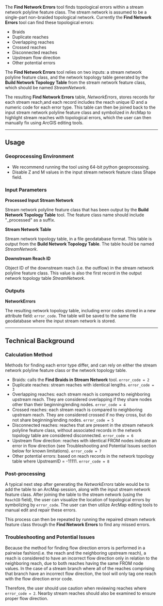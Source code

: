 The **Find Network Errors** tool finds topological errors within a stream
network polyline feature class. The stream network  is assumed to be a single-part non-braided topological network. Currently the  **Find Network Errors** tool can find these topological errors:

* Braids
* Duplicate reaches
* Overlapping reaches 
* Crossed reaches
* Disconnected reaches
* Upstream flow direction
* Other potential errors

The **Find Network Errors** tool relies on two inputs: a stream network polyline
 feature class, and the network topology table generated by the **Build Network 
 Topology Table** from the stream network feature class, which should be named
 _StreamNetwork_.

The resulting **Find Network Errors** table, _NetworkErrors_, stores records for 
each stream reach,and each record includes the reach unique ID and a numeric code 
for each error type. This table can then be joined back to the input stream network polyline feature class and symbolized in ArcMap to highlight stream reaches with topological errors, which the user can then manually fix using ArcGIS editing tools.

_______________________________________________________________
## Usage

### Geoprocessing Environment

* We recommend running the tool using 64-bit python geoprocessing.
* Disable Z and M values in the input stream network feature class Shape field.

### Input Parameters

**Processed Input Stream Network**

Stream network polyline feature class that has been output by the **Build Network
Topology Table** tool. The feature class name should include "_processed" as a
suffix. 

**Stream Network Table**

Stream network topology table, in a file geodatabase format. This table is output from the **Build Network Topology Table**. The table hould be named _StreamNetwork_.

**Downstream Reach ID**

Object ID of the downstream reach (i.e. the outflow) in the stream network polyline feature class. This value is also the first record in the output network topology table _StreamNetwork_.

### Outputs

**NetworkErrors**

The resulting network topology table, including error codes stored in a new attribute field: `error_code`. The table will be saved to the same file geodatabase where the input stream network is stored.

_______________________________________________________________
## Technical Background

### Calculation Method

Methods for finding each error type differ, and can rely on either the stream
network polyline feature class or the network topology table. 

* Braids: calls the **Find Braids in Stream Network** tool. `error_code = 2`
* Duplicate reaches: stream reaches with identical lengths. `error_code = 3`
* Overlapping reaches: each stream reach is compared to neighboring upstream reach. They are considered overlapping if they share nodes other than their beginning/ending nodes. `error_code = 4`
* Crossed reaches: each stream reach is compared to neighboring upstream reach. They are considered crossed if no they cross, but do not share beginning/ending nodes. `error_code = 5`
* Disconnected reaches: reaches that are present in the stream network polyline feature class, without associated records in the network topology table are considered disconnected. `error_code = 6`
* Upstream flow direction: reaches with identical FROM nodes indicate an error in flow direction (see Troubleshooting and Potential Issues section below for known limitations). `error_code = 7`
* Other potential errors: based on reach records in the network topology table where UpstreamID = -11111. `error_code = 8`

### Post-processing

A typical next step after generating the _NetworkErrors_ table would be to add the table to an ArcMap session, along with the input stream network feature class.  After joining the table to the stream network (using the `ReachID` field), the user can visualize the location of topological errors by symbolizing by `error_code`. The user can then utilize ArcMap editing tools to manual edit and repair these errors.

This process can then be repeated by running the repaired stream network feature class through the **Find Network Errors** to find any missed errors. 

### Troubleshooting and Potential Issues

Because the method for finding flow direction errors is performed in a pairwise fashion(i.e. the reach and the neighboring upstream reach), a reach is considered to have an incorrect flow direction only in relation to the neighboring reach, due to both reaches having the same FROM node values. In the case of a stream branch where all of the reaches comprising that branch have an incorrect flow direction, the tool will only tag one reach with the flow direction error code.

Therefore, the user should use caution when reviewing reaches where `error_code = 2`. Nearby stream reaches should also be examined to ensure proper flow direction.